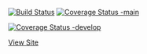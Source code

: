 [![Build Status](https://app.travis-ci.com/yang-i-hu/swe1-app.svg?token=4zxDJmsTkfQghSmstGs4&branch=main)](https://app.travis-ci.com/yang-i-hu/swe1-app)
[![Coverage Status -main](https://coveralls.io/repos/github/yang-i-hu/swe1-app/badge.svg?branch=main)](https://coveralls.io/github/yang-i-hu/swe1-app?branch=main)

[![Coverage Status -develop](https://coveralls.io/repos/github/yang-i-hu/swe1-app/badge.svg?branch=develop)](https://coveralls.io/github/yang-i-hu/swe1-app?branch=develop)



[View Site](http://polls-env.eba-dcbbmcsx.us-east-2.elasticbeanstalk.com/polls)